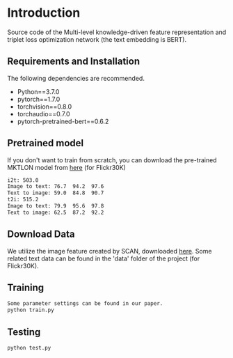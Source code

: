 # Introduction
Source code of the Multi-level knowledge-driven feature representation and triplet loss optimization network (the text embedding is BERT).
## Requirements and Installation
The following dependencies are recommended.

* Python==3.7.0
* pytorch==1.7.0
* torchvision==0.8.0
* torchaudio==0.7.0
* pytorch-pretrained-bert==0.6.2
  
## Pretrained model
If you don't want to train from scratch, you can download the pre-trained MKTLON model from [here](https://drive.google.com/drive/folders/1_ajDOu57KVDaGqSDia0jO-kcr4p1l1No?usp=sharing) (for Flickr30K)
```bash
i2t: 503.0
Image to text: 76.7  94.2  97.6
Text to image: 59.0  84.8  90.7
t2i: 515.2
Image to text: 79.9  95.6  97.8
Text to image: 62.5  87.2  92.2
```
## Download Data 
We utilize the image feature created by SCAN, downloaded [here](https://github.com/kuanghuei/SCAN). Some related text data can be found in the 'data' folder of the project (for Flickr30K).

## Training 
```bash
Some parameter settings can be found in our paper.
python train.py 
```
## Testing
```bash
python test.py
```
